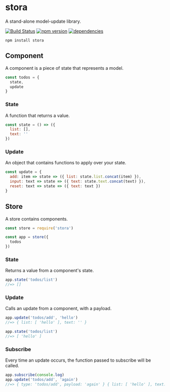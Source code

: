 # stora

A stand-alone model-update library.

[![Build Status](https://travis-ci.org/abstract-tools/stora.svg?branch=master)](https://travis-ci.org/abstract-tools/stora)
[![npm version](https://badge.fury.io/js/stora.svg)](https://badge.fury.io/js/stora)
[![dependencies](https://david-dm.org/abstract-tools/stora.svg)](https://david-dm.org/abstract-tools/stora)

`npm install stora`

## Component

A component is a piece of state that represents a model.

```javascript
const todos = {
  state,
  update
}
```

### State

A function that returns a value.

```javascript
const state = () => ({
  list: [],
  text: ''
})
```

### Update

An object that contains functions to apply over your state.

```javascript
const update = {
  add: item => state => ({ list: state.list.concat(item) }),
  input: text => state => ({ text: state.text.concat(text) }),
  reset: text => state => ({ text: text })
}
```

## Store

A store contains components.

```javascript
const store = require('stora')

const app = store({
  todos
})
```

### State

Returns a value from a component's state.

```javascript
app.state('todos/list')
//=> []
```

### Update

Calls an update from a component, with a payload.

```javascript
app.update('todos/add', 'hello')
//=> { list: [ 'hello' ], text: '' }

app.state('todos/list')
//=> [ 'hello' ]
```

### Subscribe

Every time an update occurs, the function passed to subscribe will be called.

```javascript
app.subscribe(console.log)
app.update('todos/add', 'again')
//=> { type: 'todos/add', payload: 'again' } { list: [ 'hello' ], text: '' } { list: [ 'hello', 'again' ] }
```

